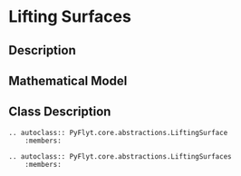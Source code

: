 # Lifting Surfaces

## Description

## Mathematical Model

## Class Description
```{eval-rst}
.. autoclass:: PyFlyt.core.abstractions.LiftingSurface
    :members:
```

```{eval-rst}
.. autoclass:: PyFlyt.core.abstractions.LiftingSurfaces
    :members:
```
